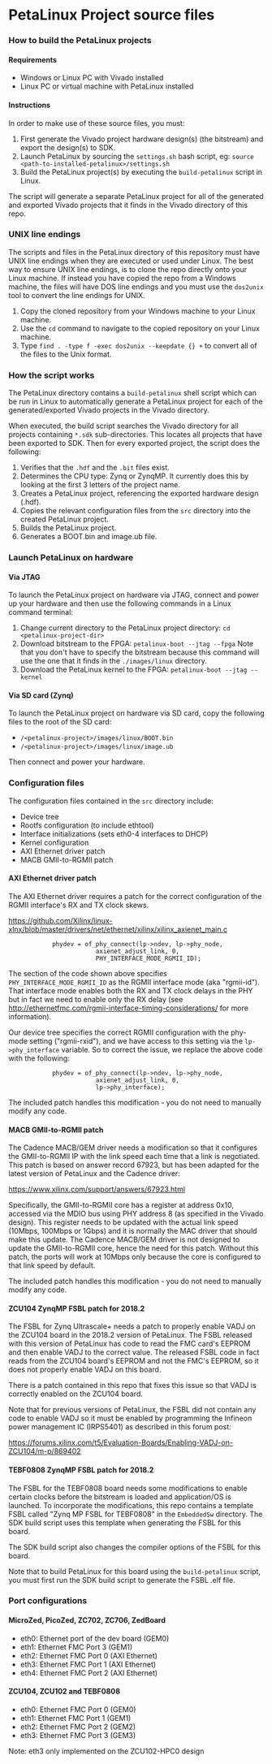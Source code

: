 PetaLinux Project source files
==============================

### How to build the PetaLinux projects

#### Requirements

* Windows or Linux PC with Vivado installed
* Linux PC or virtual machine with PetaLinux installed

#### Instructions

In order to make use of these source files, you must:

1. First generate the Vivado project hardware design(s) (the bitstream) and export the design(s) to SDK.
2. Launch PetaLinux by sourcing the `settings.sh` bash script, eg: `source <path-to-installed-petalinux>/settings.sh`
3. Build the PetaLinux project(s) by executing the `build-petalinux` script in Linux.

The script will generate a separate PetaLinux project for all of the generated and exported Vivado projects that
it finds in the Vivado directory of this repo.

### UNIX line endings

The scripts and files in the PetaLinux directory of this repository must have UNIX line endings when they are
executed or used under Linux. The best way to ensure UNIX line endings, is to clone the repo directly onto your
Linux machine. If instead you have copied the repo from a Windows machine, the files will have DOS line endings and
you must use the `dos2unix` tool to convert the line endings for UNIX.

1. Copy the cloned repository from your Windows machine to your Linux machine.
2. Use the `cd` command to navigate to the copied repository on your Linux machine.
3. Type `find . -type f -exec dos2unix --keepdate {} +` to convert all of the files
to the Unix format.

### How the script works

The PetaLinux directory contains a `build-petalinux` shell script which can be run in Linux to automatically
generate a PetaLinux project for each of the generated/exported Vivado projects in the Vivado directory.

When executed, the build script searches the Vivado directory for all projects containing `*.sdk` sub-directories.
This locates all projects that have been exported to SDK. Then for every exported project, the script
does the following:

1. Verifies that the `.hdf` and the `.bit` files exist.
2. Determines the CPU type: Zynq or ZynqMP. It currently does this
by looking at the first 3 letters of the project name.
3. Creates a PetaLinux project, referencing the exported hardware design (.hdf).
4. Copies the relevant configuration files from the `src` directory into the created
PetaLinux project.
5. Builds the PetaLinux project.
6. Generates a BOOT.bin and image.ub file.

### Launch PetaLinux on hardware

#### Via JTAG

To launch the PetaLinux project on hardware via JTAG, connect and power up your hardware and then
use the following commands in a Linux command terminal:

1. Change current directory to the PetaLinux project directory:
`cd <petalinux-project-dir>`
2. Download bitstream to the FPGA:
`petalinux-boot --jtag --fpga`
Note that you don't have to specify the bitstream because this command will use the one that it finds
in the `./images/linux` directory.
3. Download the PetaLinux kernel to the FPGA:
`petalinux-boot --jtag --kernel`

#### Via SD card (Zynq)

To launch the PetaLinux project on hardware via SD card, copy the following files to the root of the
SD card:

* `/<petalinux-project>/images/linux/BOOT.bin`
* `/<petalinux-project>/images/linux/image.ub`

Then connect and power your hardware.

### Configuration files

The configuration files contained in the `src` directory include:

* Device tree
* Rootfs configuration (to include ethtool)
* Interface initializations (sets eth0-4 interfaces to DHCP)
* Kernel configuration
* AXI Ethernet driver patch
* MACB GMII-to-RGMII patch

#### AXI Ethernet driver patch

The AXI Ethernet driver requires a patch for the correct configuration of the RGMII interface's 
RX and TX clock skews.

https://github.com/Xilinx/linux-xlnx/blob/master/drivers/net/ethernet/xilinx/xilinx_axienet_main.c

```		} else if (lp->phy_type == XAE_PHY_TYPE_RGMII_2_0) {
			phydev = of_phy_connect(lp->ndev, lp->phy_node,
						axienet_adjust_link, 0,
						PHY_INTERFACE_MODE_RGMII_ID);
```

The section of the code shown above specifies `PHY_INTERFACE_MODE_RGMII_ID` as the RGMII interface
mode (aka "rgmii-id"). That interface mode enables both the RX and TX clock delays in the PHY but in 
fact we need to enable only the RX delay 
(see http://ethernetfmc.com/rgmii-interface-timing-considerations/ for more information).

Our device tree specifies the correct RGMII configuration with the phy-mode setting ("rgmii-rxid"),
and we have access to this setting via the `lp->phy_interface` variable. So to correct the issue, we
replace the above code with the following:

```		} else if (lp->phy_type == XAE_PHY_TYPE_RGMII_2_0) {
			phydev = of_phy_connect(lp->ndev, lp->phy_node,
						axienet_adjust_link, 0,
						lp->phy_interface);
```

The included patch handles this modification - you do not need to manually modify any code.

#### MACB GMII-to-RGMII patch

The Cadence MACB/GEM driver needs a modification so that it configures the GMII-to-RGMII IP with the
link speed each time that a link is negotiated. This patch is based on answer record 67923, but has
been adapted for the latest version of PetaLinux and the Cadence driver:

https://www.xilinx.com/support/answers/67923.html

Specifically, the GMII-to-RGMII core has a register at address 0x10, accessed via the MDIO bus using
PHY address 8 (as specified in the Vivado design). This register needs to be updated with the actual
link speed (10Mbps, 100Mbps or 1Gbps) and it is normally the MAC driver that should make this update.
The Cadence MACB/GEM driver is not designed to update the GMII-to-RGMII core, hence the need for this
patch. Without this patch, the ports will work at 10Mbps only because the core is configured to that
link speed by default.

The included patch handles this modification - you do not need to manually modify any code.

#### ZCU104 ZynqMP FSBL patch for 2018.2

The FSBL for Zynq Ultrascale+ needs a patch to properly enable VADJ on the ZCU104 board in the 2018.2
version of PetaLinux. The FSBL released with this version of PetaLinux has code to read the FMC card's
EEPROM and then enable VADJ to the correct value. The released FSBL code in fact reads from the ZCU104
board's EEPROM and not the FMC's EEPROM, so it does not properly enable VADJ on this board.

There is a patch contained in this repo that fixes this issue so that VADJ is correctly enabled on
the ZCU104 board.

Note that for previous versions of PetaLinux, the FSBL did not contain any code to enable VADJ so it
must be enabled by programming the Infineon power management IC (IRPS5401) as described in this forum
post:

https://forums.xilinx.com/t5/Evaluation-Boards/Enabling-VADJ-on-ZCU104/m-p/869402

#### TEBF0808 ZynqMP FSBL patch for 2018.2

The FSBL for the TEBF0808 board needs some modifications to enable certain clocks before the bitstream
is loaded and application/OS is launched. To incorporate the modifications, this repo contains a
template FSBL called "Zynq MP FSBL for TEBF0808" in the `EmbeddedSw` directory. The SDK build script
uses this template when generating the FSBL for this board.

The SDK build script also changes the compiler options of the FSBL for this board.

Note that to build PetaLinux for this board using the `build-petalinux` script, you must first run
the SDK build script to generate the FSBL .elf file.

### Port configurations

#### MicroZed, PicoZed, ZC702, ZC706, ZedBoard

* eth0: Ethernet port of the dev board (GEM0)
* eth1: Ethernet FMC Port 3 (GEM1)
* eth2: Ethernet FMC Port 0 (AXI Ethernet)
* eth3: Ethernet FMC Port 1 (AXI Ethernet)
* eth4: Ethernet FMC Port 2 (AXI Ethernet)

#### ZCU104, ZCU102 and TEBF0808

* eth0: Ethernet FMC Port 0 (GEM0)
* eth1: Ethernet FMC Port 1 (GEM1)
* eth2: Ethernet FMC Port 2 (GEM2)
* eth3: Ethernet FMC Port 3 (GEM3)

Note: eth3 only implemented on the ZCU102-HPC0 design
